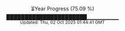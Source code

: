 <p align="center">
⏳Year Progress (75.09 %) <br>
██████████████████████▁▁▁▁▁▁▁▁ <br>
<sub>Updated: Thu, 02 Oct 2025 01:44:41 GMT</sub>
</p>

